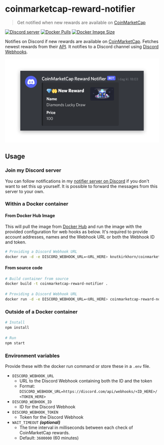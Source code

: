 # coinmarketcap-reward-notifier

> Get notified when new rewards are available on [CoinMarketCap](https://coinmarketcap.com/)

[![Discord server](https://img.shields.io/discord/891699682961686549?color=5865F2&logo=discord&logoColor=white)](https://discord.gg/CBtDPB5eFE) [![Docker Pulls](https://img.shields.io/docker/pulls/knutkirkhorn/coinmarketcap-reward-notifier)](https://hub.docker.com/r/knutkirkhorn/coinmarketcap-reward-notifier) [![Docker Image Size](https://badgen.net/docker/size/knutkirkhorn/coinmarketcap-reward-notifier)](https://hub.docker.com/r/knutkirkhorn/coinmarketcap-reward-notifier)

Notifies on Discord if new rewards are available on [CoinMarketCap](https://coinmarketcap.com/). Fetches newest rewards from their [API](https://api.coinmarketcap.com/shop/v3/product/list). It notifies to a Discord channel using [Discord Webhooks](https://discord.com/developers/docs/resources/webhook).

<div align="center">
	<img src="https://raw.githubusercontent.com/knutkirkhorn/coinmarketcap-reward-notifier/main/media/example.png" alt="CoinMarketCap reward notification example">
</div>

## Usage

### Join my Discord server

You can follow notifications in my [notifier server on Discord](https://discord.gg/CBtDPB5eFE) if you don't want to set this up yourself. It is possible to forward the messages from this server to your own.

### Within a Docker container

#### From Docker Hub Image

This will pull the image from [Docker Hub](https://hub.docker.com/) and run the image with the provided configuration for web hooks as below. It's required to provide account addresses, names and the Webhook URL or both the Webhook ID and token.

```sh
# Providing a Discord Webhook URL
docker run -d -e DISCORD_WEBHOOK_URL=<URL_HERE> knutkirkhorn/coinmarketcap-reward-notifier
```

#### From source code

```sh
# Build container from source
docker build -t coinmarketcap-reward-notifier .

# Providing a Discord Webhook URL
docker run -d -e DISCORD_WEBHOOK_URL=<URL_HERE> coinmarketcap-reward-notifier
```

### Outside of a Docker container

```sh
# Install
npm install

# Run
npm start
```

### Environment variables

Provide these with the docker run command or store these in a `.env` file.

- `DISCORD_WEBHOOK_URL`
    - URL to the Discord Webhook containing both the ID and the token
    - Format: `DISCORD_WEBHOOK_URL=https://discord.com/api/webhooks/<ID_HERE>/<TOKEN_HERE>`
- `DISCORD_WEBHOOK_ID`
    - ID for the Discord Webhook
- `DISCORD_WEBHOOK_TOKEN`
    - Token for the Discord Webhook
- `WAIT_TIMEOUT` ***(optional)***
    - The time interval in milliseconds between each check of CoinMarketCap rewards.
    - Default: `3600000` (60 minutes)
